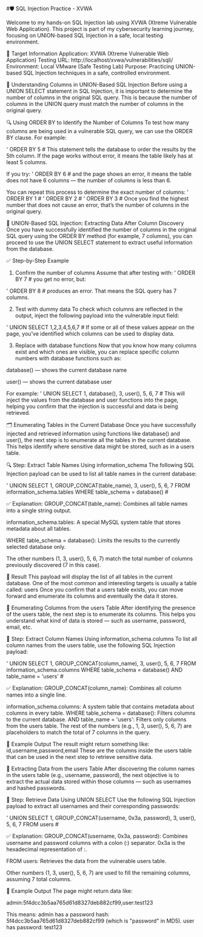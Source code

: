 #🛡️ SQL Injection Practice - XVWA

Welcome to my hands-on SQL Injection lab using XVWA (Xtreme Vulnerable Web Application). This project is part of my cybersecurity learning journey, focusing on UNION-based SQL Injection in a safe, local testing environment.

🎯 Target Information
Application: XVWA (Xtreme Vulnerable Web Application)
Testing URL: http://localhost/xvwa/vulnerabilities/sqli/
Environment: Local VMware (Safe Testing Lab)
Purpose: Practicing UNION-based SQL Injection techniques in a safe, controlled environment.

🧪 Understanding Columns in UNION-Based SQL Injection
Before using a UNION SELECT statement in SQL Injection, it is important to determine the number of columns in the original SQL query. This is because the number of columns in the UNION query must match the number of columns in the original query.

🔍 Using ORDER BY to Identify the Number of Columns
To test how many columns are being used in a vulnerable SQL query, we can use the ORDER BY clause. For example:

' ORDER BY 5 #
This statement tells the database to order the results by the 5th column. If the page works without error, it means the table likely has at least 5 columns.

If you try:
' ORDER BY 6 #
and the page shows an error, it means the table does not have 6 columns — the number of columns is less than 6.

You can repeat this process to determine the exact number of columns:
' ORDER BY 1 #
' ORDER BY 2 #
' ORDER BY 3 #
Once you find the highest number that does not cause an error, that’s the number of columns in the original query.

🧪 UNION-Based SQL Injection: Extracting Data After Column Discovery
Once you have successfully identified the number of columns in the original SQL query using the ORDER BY method (for example, 7 columns), you can proceed to use the UNION SELECT statement to extract useful information from the database.

✅ Step-by-Step Example
1. Confirm the number of columns
Assume that after testing with:
' ORDER BY 7 #
you get no error, but:

' ORDER BY 8 #
produces an error. That means the SQL query has 7 columns.

2. Test with dummy data
To check which columns are reflected in the output, inject the following payload into the vulnerable input field:

' UNION SELECT 1,2,3,4,5,6,7 #
If some or all of these values appear on the page, you’ve identified which columns can be used to display data.

3. Replace with database functions
Now that you know how many columns exist and which ones are visible, you can replace specific column numbers with database functions such as:

database() — shows the current database name

user() — shows the current database user

For example:
' UNION SELECT 1, database(), 3, user(), 5, 6, 7 #
This will inject the values from the database and user functions into the page, helping you confirm that the injection is successful and data is being retrieved.

🗂️ Enumerating Tables in the Current Database
Once you have successfully injected and retrieved information using functions like database() and user(), the next step is to enumerate all the tables in the current database. This helps identify where sensitive data might be stored, such as in a users table.

🔍 Step: Extract Table Names Using information_schema
The following SQL Injection payload can be used to list all table names in the current database:

' UNION SELECT 1, GROUP_CONCAT(table_name), 3, user(), 5, 6, 7 FROM information_schema.tables WHERE table_schema = database() #

✅ Explanation:
GROUP_CONCAT(table_name): Combines all table names into a single string output.

information_schema.tables: A special MySQL system table that stores metadata about all tables.

WHERE table_schema = database(): Limits the results to the currently selected database only.

The other numbers (1, 3, user(), 5, 6, 7) match the total number of columns previously discovered (7 in this case).

📌 Result
This payload will display the list of all tables in the current database. One of the most common and interesting targets is usually a table called: users
Once you confirm that a users table exists, you can move forward and enumerate its columns and eventually the data it stores.

🔎 Enumerating Columns from the users Table
After identifying the presence of the users table, the next step is to enumerate its columns. This helps you understand what kind of data is stored — such as username, password, email, etc.

🧪 Step: Extract Column Names Using information_schema.columns
To list all column names from the users table, use the following SQL Injection payload:

' UNION SELECT 1, GROUP_CONCAT(column_name), 3, user(), 5, 6, 7 FROM information_schema.columns WHERE table_schema = database() AND table_name = 'users' #

✅ Explanation:
GROUP_CONCAT(column_name): Combines all column names into a single line.

information_schema.columns: A system table that contains metadata about columns in every table.
WHERE table_schema = database(): Filters columns to the current database.
AND table_name = 'users': Filters only columns from the users table.
The rest of the numbers (e.g., 1, 3, user(), 5, 6, 7) are placeholders to match the total of 7 columns in the query.

🧾 Example Output
The result might return something like:
id,username,password,email
These are the columns inside the users table that can be used in the next step to retrieve sensitive data.

🔐 Extracting Data from the users Table
After discovering the column names in the users table (e.g., username, password), the next objective is to extract the actual data stored within those columns — such as usernames and hashed passwords.

🧪 Step: Retrieve Data Using UNION SELECT
Use the following SQL Injection payload to extract all usernames and their corresponding passwords:

' UNION SELECT 1, GROUP_CONCAT(username, 0x3a, password), 3, user(), 5, 6, 7 FROM users #

✅ Explanation:
GROUP_CONCAT(username, 0x3a, password): Combines username and password columns with a colon (:) separator. 0x3a is the hexadecimal representation of :.

FROM users: Retrieves the data from the vulnerable users table.

Other numbers (1, 3, user(), 5, 6, 7) are used to fill the remaining columns, assuming 7 total columns.

🧾 Example Output
The page might return data like:

admin:5f4dcc3b5aa765d61d8327deb882cf99,user:test123

This means:
admin has a password hash: 5f4dcc3b5aa765d61d8327deb882cf99 (which is "password" in MD5).
user has password: test123




